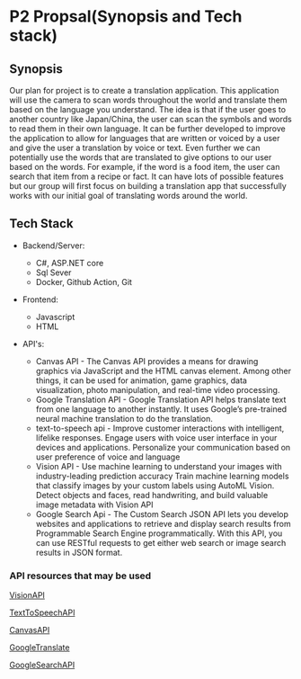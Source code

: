 # P2 Propsal(Synopsis and Tech stack)

## Synopsis

Our plan for project is to create a translation application. This application will use the camera to scan words throughout the world and translate them based on the language you understand. The idea is that if the user goes to another country like Japan/China, the user can scan the symbols and words to read them in their own language. It can be further developed to improve the application to allow for languages that are written or voiced by a user and give the user a translation by voice or text. Even further we can potentially use the words that are translated to give options to our user based on the words. For example, if the word is a food item, the user can search that item from a recipe or fact. It can have lots of possible features but our group will first focus on building a translation app that successfully works with our initial goal of translating words around the world.

## Tech Stack

- Backend/Server:
  - C#, ASP.NET core
  - Sql Sever
  - Docker, Github Action, Git

- Frontend:
  - Javascript
  - HTML

- API's:
  - Canvas API - The Canvas API provides a means for drawing graphics via JavaScript and the HTML canvas element. Among other things, it can be used for animation, game graphics, data visualization, photo manipulation, and real-time video processing.
  - Google Translation API - Google Translation API helps translate text from one language to another instantly.  It uses Google’s pre-trained neural machine translation to do the translation.
  - text-to-speech api - Improve customer interactions with intelligent, lifelike responses. Engage users with voice user interface in your devices and applications. Personalize your communication based on user preference of voice and language
  - Vision API - Use machine learning to understand your images with industry-leading prediction accuracy Train machine learning models that classify images by your custom labels using AutoML Vision. Detect objects and faces, read handwriting, and build valuable image metadata with Vision API
  - Google Search Api - The Custom Search JSON API lets you develop websites and applications to retrieve and display search results from Programmable Search Engine programmatically. With this API, you can use RESTful requests to get either web search or image search results in JSON format.

### API resources that may be used

[VisionAPI](https://cloud.google.com/vision)

[TextToSpeechAPI](https://cloud.google.com/text-to-speech)

[CanvasAPI](https://developer.mozilla.org/en-US/docs/Web/API/Canvas_API)

[GoogleTranslate](https://www.blogofpi.com/using-google-translation-api-with-dotnet-core/)

[GoogleSearchAPI](https://developers.google.com/custom-search/v1/introduction)